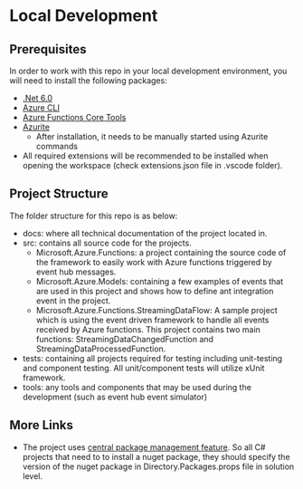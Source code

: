 # Local Development

## Prerequisites

In order to work with this repo in your local development environment, you will need to install the following packages:

- [.Net 6.0](https://dotnet.microsoft.com/en-us/download)
- [Azure CLI](https://learn.microsoft.com/en-us/cli/azure/install-azure-cli)
- [Azure Functions Core Tools](https://visualstudio.microsoft.com/thank-you-downloading-visual-studio/?sku=enterprise&channel=Release&version=VS2022&source=VSLandingPage&cid=2030&passive=false)
- [Azurite](https://learn.microsoft.com/en-us/azure/storage/common/storage-use-azurite?tabs=visual-studio)
  - After installation, it needs to be manually started using Azurite commands
- All required extensions will be recommended to be installed when opening the workspace (check extensions.json file in .vscode folder).

## Project Structure

The folder structure for this repo is as below:

- docs: where all technical documentation of the project located in.
- src: contains all source code for the projects.
  - Microsoft.Azure.Functions:
  a project containing the source code of the framework to easily work with Azure functions triggered by event hub messages.
  - Microsoft.Azure.Models:
  containing a few examples of events that are used in this project and shows how to define ant integration event in the project.
  - Microsoft.Azure.Functions.StreamingDataFlow: A sample project which is using the event driven framework to handle all events received by Azure functions.
  This project contains two main functions: StreamingDataChangedFunction and StreamingDataProcessedFunction.
- tests:
containing all projects required for testing including unit-testing and component testing.
All unit/component tests will utilize xUnit framework.
- tools:
any tools and components that may be used during the development (such as event hub event simulator)

## More Links

- The project uses [central package management feature](https://learn.microsoft.com/en-us/nuget/consume-packages/central-package-management).
So all C# projects that need to to install a nuget package,
they should specify the version of the nuget package in Directory.Packages.props file in solution level.
